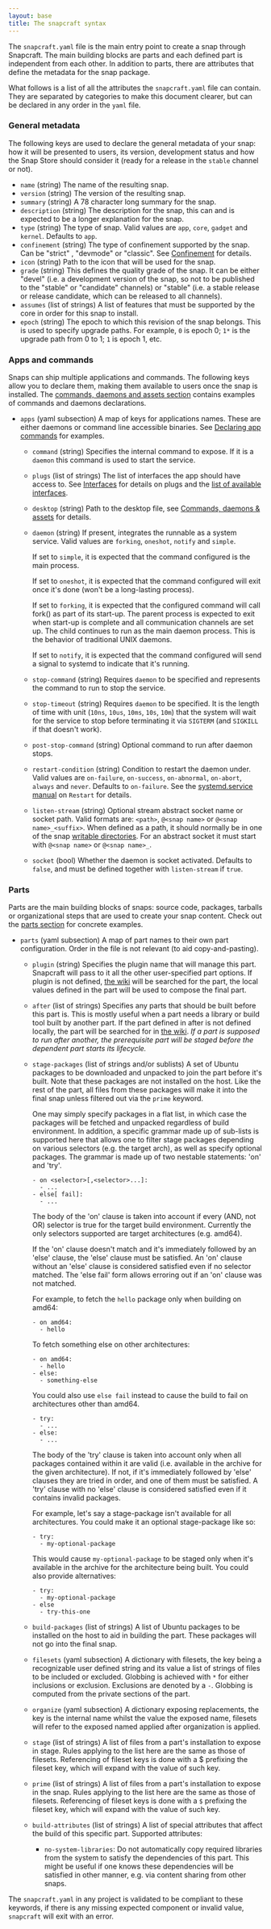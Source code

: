 ```yaml
---
layout: base
title: The snapcraft syntax
---
```


The `snapcraft.yaml` file is the main entry point to create a snap through
Snapcraft. The main building blocks are parts and each defined part is
independent from each other. In addition to parts, there are attributes
that define the metadata for the snap package.

What follows is a list of all the attributes the `snapcraft.yaml` file can
contain. They are separated by categories to make this document clearer, but can be declared in any order in the `yaml` file.

### General metadata

The following keys are used to declare the general metadata of your snap: how it will be presented to users, its version, development status and how the Snap Store should consider it (ready for a release in the `stable` channel or not).

* `name` (string)
  The name of the resulting snap.
* `version` (string)
  The version of the resulting snap.
* `summary` (string)
  A 78 character long summary for the snap.
* `description` (string)
  The description for the snap, this can and is expected to be a longer
  explanation for the snap.
* `type` (string)
  The type of snap. Valid values are `app`, `core`, `gadget` and `kernel`. Defaults to `app`.
* `confinement` (string)
  The type of confinement supported by the snap. Can be "strict" , "devmode" or "classic". See [Confinement](/reference/confinement) for details.
* `icon` (string)
  Path to the icon that will be used for the snap.
* `grade` (string)
  This defines the quality grade of the snap. It can be either "devel" (i.e.
  a development version of the snap, so not to be published to the "stable" or
  "candidate" channels) or "stable" (i.e. a stable release or release
  candidate, which can be released to all channels).
* `assumes` (list of strings)
  A list of features that must be supported by the core in order for this snap
  to install.
* `epoch` (string)
  The epoch to which this revision of the snap belongs. This is used to specify
  upgrade paths. For example, `0` is epoch 0; `1*` is the upgrade path from 0 to
  1; `1` is epoch 1, etc.

### Apps and commands

Snaps can ship multiple applications and commands. The following keys allow you to declare them, making them available to users once the snap is installed. The [commands, daemons and assets section](/build-snaps/metadata) contains examples of commands and daemons declarations.

* `apps` (yaml subsection)
  A map of keys for applications names. These are either daemons or command line
  accessible binaries. See [Declaring app commands](/build-snaps/metadata#declaring-app-commands) for examples.
    * `command` (string)
      Specifies the internal command to expose. If it is a `daemon` this
      command is used to start the service.
    * `plugs` (list of strings)
      The list of interfaces the app should have access to. See [Interfaces](/core/interfaces) for details on plugs and the [list of available interfaces](/reference/interfaces).
    * `desktop` (string)
       Path to the desktop file, see [Commands, daemons & assets](/build-snaps/metadata#fixed-assets) for details.  
    * `daemon` (string)
      If present, integrates the runnable as a system service. Valid values are
      `forking`, `oneshot`, `notify` and `simple`.

      If set to `simple`, it is expected that the command configured is the main
      process.

      If set to `oneshot`, it is expected that the command configured
      will exit once it's done (won't be a long-lasting process).

      If set to `forking`, it is expected that the configured command will call
      fork() as part of its start-up. The parent process is expected to exit
      when start-up is complete and all communication channels are set up. The child continues to run as the main daemon process. This is the
      behavior of traditional UNIX daemons.

      If set to `notify`, it is expected that the command configured will send a signal to systemd to indicate that it's running.
    * `stop-command` (string)
      Requires `daemon` to be specified and represents the command to run to
      stop the service.
    * `stop-timeout` (string)
      Requires `daemon` to be specified. It is the length of time with unit (`10ns`, `10us`, `10ms`, `10s`, `10m`)
      that the system will wait for the service to stop before terminating it
      via `SIGTERM` (and `SIGKILL` if that doesn't work).
    * `post-stop-command` (string)
      Optional command to run after daemon stops.
    * `restart-condition` (string)
      Condition to restart the daemon under. Valid values are `on-failure`, `on-success`, `on-abnormal`, `on-abort`, `always` and `never`. Defaults to `on-failure`. See the [systemd.service manual](https://www.freedesktop.org/software/systemd/man/systemd.service.html#Restart=) on `Restart` for details.
    * `listen-stream` (string)
      Optional stream abstract socket name or socket path. Valid formats are: `<path>`, `@<snap name>` or `@<snap name>_<suffix>`. When defined as a path, it should normally be in one of the snap [writable directories](/reference/confinement). For an abstract socket it must start with `@<snap name>` or `@<snap name>_`.
    * `socket` (bool)
      Whether the daemon is socket activated. Defaults to `false`, and must be defined together with `listen-stream` if `true`.

### Parts

Parts are the main building blocks of snaps: source code, packages, tarballs or organizational steps that are used to create your snap content. Check out the
[parts section](/build-snaps/parts) for concrete examples.

* `parts` (yaml subsection)
  A map of part names to their own part configuration. Order in the file is
  not relevant (to aid copy-and-pasting).
    * `plugin` (string)
      Specifies the plugin name that will manage this part. Snapcraft will pass
      to it all the other user-specified part options. If plugin is not
      defined, [the wiki](https://wiki.ubuntu.com/Snappy/Parts) will be
      searched for the part, the local values defined in the part will be used
      to compose the final part.
    * `after` (list of strings)
      Specifies any parts that should be built before this part is. This is
      mostly useful when a part needs a library or build tool built by another
      part. If the part defined in after is not defined locally, the part will
      be searched for in [the wiki](https://wiki.ubuntu.com/Snappy/Parts).
      *If a part is supposed to run after another, the prerequisite part will
      be staged before the dependent part starts its lifecycle.*
    * `stage-packages` (list of strings and/or sublists)
      A set of Ubuntu packages to be downloaded and unpacked to join the part
      before it's built. Note that these packages are not installed on the host.
      Like the rest of the part, all files from these packages will make it into
      the final snap unless filtered out via the `prime` keyword.

      One may simply specify packages in a flat list, in which case the packages
      will be fetched and unpacked regardless of build environment. In addition,
      a specific grammar made up of sub-lists is supported here that allows one
      to filter stage packages depending on various selectors (e.g. the target
      arch), as well as specify optional packages. The grammar is made up of two
      nestable statements: 'on' and 'try'.

          - on <selector>[,<selector>...]:
            - ...
          - else[ fail]:
            - ...

      The body of the 'on' clause is taken into account if every (AND, not OR)
      selector is true for the target build environment. Currently the only
      selectors supported are target architectures (e.g. amd64).

      If the 'on' clause doesn't match and it's immediately followed by an
      'else' clause, the 'else' clause must be satisfied. An 'on' clause without
      an 'else' clause is considered satisfied even if no selector matched. The
      'else fail' form allows erroring out if an 'on' clause was not matched.

      For example, to fetch the `hello` package only when building on amd64:

          - on amd64:
            - hello

      To fetch something else on other architectures:

          - on amd64:
            - hello
          - else:
            - something-else

       You could also use `else fail` instead to cause the build to fail on
       architectures other than amd64.

          - try:
            - ...
          - else:
            - ...

      The body of the 'try' clause is taken into account only when all packages
      contained within it are valid (i.e. available in the archive for the given
      architecture). If not, if it's immediately followed by 'else' clauses they
      are tried in order, and one of them must be satisfied. A 'try' clause with
      no 'else' clause is considered satisfied even if it contains invalid
      packages.

      For example, let's say a stage-package isn't available for all
      architectures. You could make it an optional stage-package like so:

          - try:
            - my-optional-package

      This would cause `my-optional-package` to be staged only when it's
      available in the archive for the architecture being built. You could also
      provide alternatives:

          - try:
            - my-optional-package
          - else
            - try-this-one

    * `build-packages` (list of strings)
      A list of Ubuntu packages to be installed on the host to aid in building
      the part. These packages will not go into the final snap.
    * `filesets` (yaml subsection)
      A dictionary with filesets, the key being a recognizable user defined
      string and its value a list of strings of files to be included or
      excluded. Globbing is achieved with `*` for either inclusions or
      exclusion. Exclusions are denoted by a `-`. Globbing is computed from
      the private sections of the part.
    * `organize` (yaml subsection)
      A dictionary exposing replacements, the key is the internal name whilst
      the value the exposed name, filesets will refer to the exposed named
      applied after organization is applied.
    * `stage` (list of strings)
      A list of files from a part's installation to expose in stage. Rules
      applying to the list here are the same as those of filesets. Referencing
      of fileset keys is done with a $ prefixing the fileset key, which will
      expand with the value of such key.
    * `prime` (list of strings)
      A list of files from a part's installation to expose in the snap. Rules
      applying to the list here are the same as those of filesets. Referencing
      of fileset keys is done with a `$` prefixing the fileset key, which will
      expand with the value of such key.

    * `build-attributes` (list of strings)
      A list of special attributes that affect the build of this specific part. Supported attributes:

        * `no-system-libraries`: Do not automatically copy required libraries from the system to satisfy the dependencies of this part. This might be useful if one knows these dependencies will be satisfied in other manner, e.g. via content sharing from other snaps.

The `snapcraft.yaml` in any project is validated to be compliant to these
keywords, if there is any missing expected component or invalid value,
`snapcraft` will exit with an error.